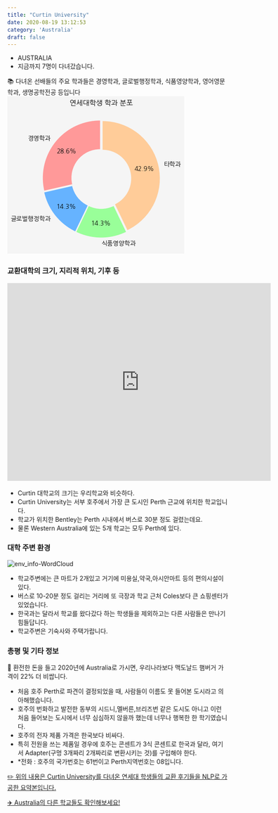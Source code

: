 ```yaml
---
title: "Curtin University"
date: 2020-08-19 13:12:53
category: 'Australia'
draft: false
---
```



* AUSTRALIA
* 지금까지 7명이 다녀갔습니다. 


📚 다녀온 선배들의 주요 학과들은 경영학과, 글로벌행정학과, 식품영양학과, 영어영문학과, 생명공학전공 등입니다
![department-info](../plots/AU000002.png)
### 교환대학의 크기, 지리적 위치, 기후 등
<iframe
width="600"
height="450"
frameborder="0" style="border:0"
src="https://www.google.com/maps/embed/v1/place?key=AIzaSyC9e1AME-pVmWC4hBpFdu5S4dKzyepa3HQ&q=Curtin+University&center=-32.0061951,115.8944182&zoom=14" allowfullscreen>
</iframe>

* Curtin 대학교의 크기는 우리학교와 비슷하다.
* Curtin University는 서부 호주에서 가장 큰 도시인 Perth 근교에 위치한 학교입니다.
* 학교가 위치한 Bentley는 Perth 시내에서 버스로 30분 정도 걸렸는데요.
* 물론 Western Australia에 있는 5개 학교는 모두 Perth에 있다.


### 대학 주변 환경

![env_info-WordCloud](../univ_wordclouds_okt/env_info/AU000002_env_info_okt.png)

* 학교주변에는 큰 마트가 2개있고 거기에 미용실,약국,아시안마트 등의 편의시설이 있다.
* 버스로 10-20분 정도 걸리는 거리에 또 극장과 학교 근처 Coles보다 큰 쇼핑센터가 있었습니다.
* 한국과는 달라서 학교를 왔다갔다 하는 학생들을 제외하고는 다른 사람들은 만나기 힘들답니다.
* 학교주변은 기숙사와 주택가랍니다.


### 총평 및 기타 정보 

🍔 환전한 돈을 들고 2020년에 Australia로 가시면, 우리나라보다 맥도날드 햄버거 가격이 22% 더 비쌉니다.
* 처음 호주 Perth로 파견이 결정되었을 때, 사람들이 이름도 못 들어본 도시라고 의아해했습니다.
* 호주의 번화하고 발전한 동부의 시드니,멜버른,브리즈번 같은 도시도 아니고 이런 처음 들어보는 도시에서 너무 심심하지 않을까 했는데 너무나 행복한 한 학기였습니다.
* 호주의 전자 제품 가격은 한국보다 비싸다.
* 특히 전원을 쓰는 제품일 경우에 호주는 콘센트가 3식 콘센트로 한국과 달라, 여기서 Adapter(구멍 3개짜리 2개짜리로 변환시키는 것)를 구입해야 한다.
* *전화 : 호주의 국가번호는 61번이고 Perth지역번호는 08입니다.


[✏️ 위의 내용은 Curtin University를 다녀온 연세대 학생들의 교환 후기들을 NLP로 가공한 요약본입니다.](http://oia.yonsei.ac.kr/partner/expReport.asp?ucode=AU000002&bgbn=A)

[✈️ Australia의 다른 학교들도 확인해보세요!](https://yonsei-exchange.netlify.app/?category=Australia)
